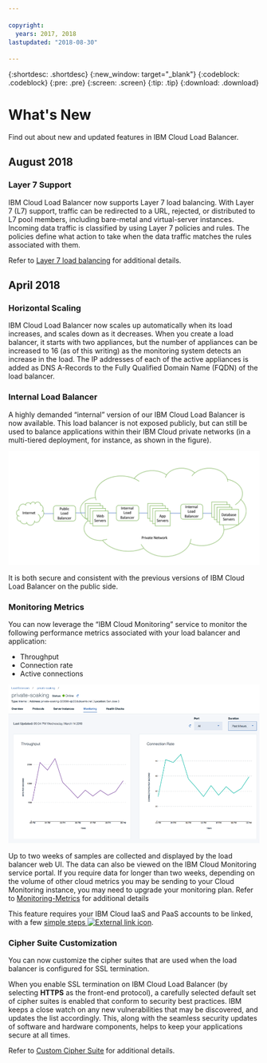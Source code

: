 ```yaml
---

copyright:
  years: 2017, 2018
lastupdated: "2018-08-30"

---
```


{:shortdesc: .shortdesc}
{:new_window: target="_blank"}
{:codeblock: .codeblock}
{:pre: .pre}
{:screen: .screen}
{:tip: .tip}
{:download: .download}


# What's New

Find out about new and updated features in IBM Cloud Load Balancer.

## August 2018
### Layer 7 Support
IBM Cloud Load Balancer now supports Layer 7 load balancing. With Layer 7 (L7) support, traffic can be redirected to a URL, rejected, or distributed to L7 pool members, including bare-metal and virtual-server instances. Incoming data traffic is classified by using Layer 7 policies and rules. The policies define what action to take when the data traffic matches the rules associated with them.

Refer to [Layer 7 load balancing](l7-explained.html) for additional details.

## April 2018
### Horizontal Scaling
IBM Cloud Load Balancer now scales up automatically when its load increases, and scales down as it decreases. When you create a load balancer, it starts with two appliances, but the number of appliances can be increased to 16 (as of this writing) as the monitoring system detects an increase in the load. The IP addresses of each of the active appliances is added as DNS A-Records to the Fully Qualified Domain Name (FQDN) of the load balancer.

### Internal Load Balancer
A highly demanded “internal” version of our IBM Cloud Load Balancer is now available. This load balancer is not exposed publicly, but can still be used to balance applications within their IBM Cloud private networks (in a multi-tiered deployment, for instance, as shown in the figure). 

![Internal Load Balancer](./images/InternalLB.png)

It is both secure and consistent with the previous versions of IBM Cloud Load Balancer on the public side. 

### Monitoring Metrics
You can now leverage the “IBM Cloud Monitoring” service to monitor the following performance metrics associated with your load balancer and application:

* Throughput
* Connection rate
* Active connections

![Monitoring Metrics](./images/Metrics.png)

Up to two weeks of samples are collected and displayed by the load balancer web UI. The data can also be viewed on the IBM Cloud Monitoring service portal. If you require data for longer than two weeks, depending on the volume of other cloud metrics you may be sending to your Cloud Monitoring instance, you may need to upgrade your monitoring plan. Refer to [Monitoring-Metrics](monitoring-metrics.html) for additional details

This feature requires your IBM Cloud IaaS and PaaS accounts to be linked, with a few [simple steps ![External link icon](../../icons/launch-glyph.svg "External link icon")](https://console.test.cloud.ibm.com/docs/account/softlayerlink.html#unifyingaccounts). 

### Cipher Suite Customization
You can now customize the cipher suites that are used when the load balancer is configured for SSL termination.

When you enable SSL termination on IBM Cloud Load Balancer (by selecting **HTTPS** as the front-end protocol), a carefully selected default set of cipher suites is enabled that conform to security best practices. IBM keeps a close watch on any new vulnerabilities that may be discovered, and updates the list accordingly. This, along with the seamless security updates of software and hardware components, helps to keep your applications secure at all times.

Refer to [Custom Cipher Suite](custom-ciphers.html) for additional details.